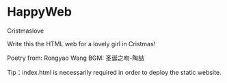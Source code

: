 # HappyWeb
 Cristmaslove

Write this the HTML web for a lovely girl in Cristmas!

Poetry from: Rongyao Wang
BGM: 圣诞之吻-陶喆

Tip：index.html is necessarily required in order to deploy the static website.